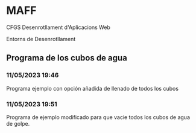 # MAFF

CFGS Desenrotllament d'Aplicacions Web

Entorns de Desenrotllament

## Programa de los cubos de agua

### 11/05/2023 19:46
Programa ejemplo con opción añadida de llenado de todos los cubos


### 11/05/2023 19:51
Programa de ejemplo modificado para que vacie todos los cubos de agua de golpe.



